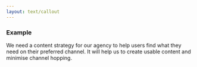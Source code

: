 ```yaml
---
layout: text/callout
---
```

### Example
We need a content strategy for our agency to help users find what they need on their preferred channel. It will help us to create usable content and minimise channel hopping.
